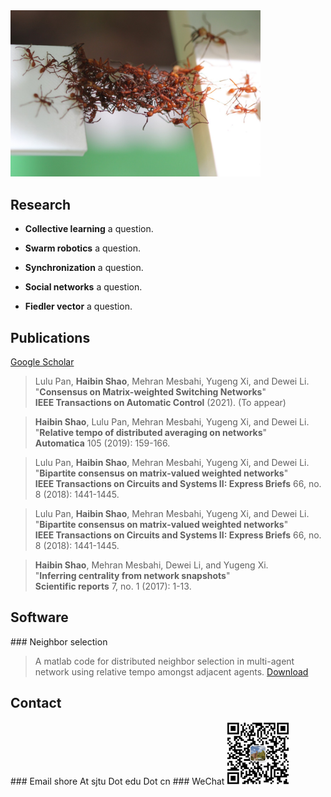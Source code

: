 <img src="./images/swarms-ants.jpeg" width="400"/>
<h2 id="Research">Research</h2>

* **Collective learning** a question.  

* **Swarm robotics** a question.

* **Synchronization** a question.  

* **Social networks** a question.

* **Fiedler vector** a question.
<h2 id="Publications">Publications</h2>

<a href="https://scholar.google.com/citations?user=Q6qFeu4AAAAJ&hl=en">Google Scholar</a>   

> Lulu Pan, **Haibin Shao**, Mehran Mesbahi, Yugeng Xi, and Dewei Li.
>  "**Consensus on Matrix-weighted Switching Networks**"   
>  **IEEE Transactions on Automatic Control** (2021). (To appear)

> **Haibin Shao**, Lulu Pan, Mehran Mesbahi, Yugeng Xi, and Dewei Li.   
>  "**Relative tempo of distributed averaging on networks**"   
>  **Automatica** 105 (2019): 159-166.  

> Lulu Pan, **Haibin Shao**, Mehran Mesbahi, Yugeng Xi, and Dewei Li.   
> "**Bipartite consensus on matrix-valued weighted networks**"   
>  **IEEE Transactions on Circuits and Systems II: Express Briefs** 66, no. 8 (2018): 1441-1445.  

> Lulu Pan, **Haibin Shao**, Mehran Mesbahi, Yugeng Xi, and Dewei Li.   
> "**Bipartite consensus on matrix-valued weighted networks**"   
>  **IEEE Transactions on Circuits and Systems II: Express Briefs** 66, no. 8 (2018): 1441-1445.  

> **Haibin Shao**, Mehran Mesbahi, Dewei Li, and Yugeng Xi.   
> "**Inferring centrality from network snapshots**"   
> **Scientific reports** 7, no. 1 (2017): 1-13.  

<h2 id="Software">Software</h2>
### Neighbor selection

> A matlab code for distributed neighbor selection in multi-agent network using relative tempo amongst adjacent agents. [Download](./codes/neighbor-selection/main.zip)

<h2 id="Contact">Contact</h2>
### Email
shore At sjtu Dot edu Dot cn
### WeChat
<img src="./images/qr.png" width="100" height="100"/>
